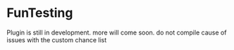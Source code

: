 # FunTesting

Plugin is still in development. more will come soon. do not compile cause of issues with the custom chance list
